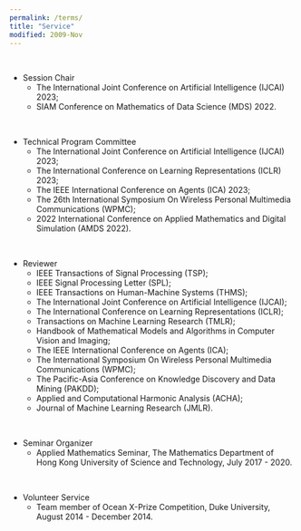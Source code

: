```yaml
---
permalink: /terms/
title: "Service"
modified: 2009-Nov
---
```

<br>

* Session Chair
  - The International Joint Conference on Artificial Intelligence (IJCAI) 2023;
  - SIAM Conference on Mathematics of Data Science (MDS) 2022.

<br>

* Technical Program Committee
  - The International Joint Conference on Artificial Intelligence (IJCAI) 2023;
  - The International Conference on Learning Representations (ICLR) 2023;
  - The IEEE International Conference on Agents (ICA) 2023;
  - The 26th International Symposium On Wireless Personal Multimedia Communications (WPMC); 
  - 2022 International Conference on Applied Mathematics and Digital Simulation (AMDS 2022).


<br>

* Reviewer   
  - IEEE Transactions of Signal Processing (TSP);
  - IEEE Signal Processing Letter (SPL); 
  - IEEE Transactions on Human-Machine Systems (THMS);
  - The International Joint Conference on Artificial Intelligence (IJCAI);
  - The International Conference on Learning Representations (ICLR);
  - Transactions on Machine Learning Research (TMLR);
  - Handbook of Mathematical Models and Algorithms in Computer Vision and Imaging;
  - The IEEE International Conference on Agents (ICA);
  - The International Symposium On Wireless Personal Multimedia Communications (WPMC);
  - The Pacific-Asia Conference on Knowledge Discovery and Data Mining (PAKDD); 
  - Applied and Computational Harmonic Analysis (ACHA); 
  - Journal of Machine Learning Research (JMLR).

<br>

* Seminar Organizer
  - Applied Mathematics Seminar, The Mathematics Department of Hong Kong University of Science and Technology, July 2017 - 2020.

<br>

* Volunteer Service 
  - Team member of Ocean X-Prize Competition, Duke University, August 2014 - December 2014. 


